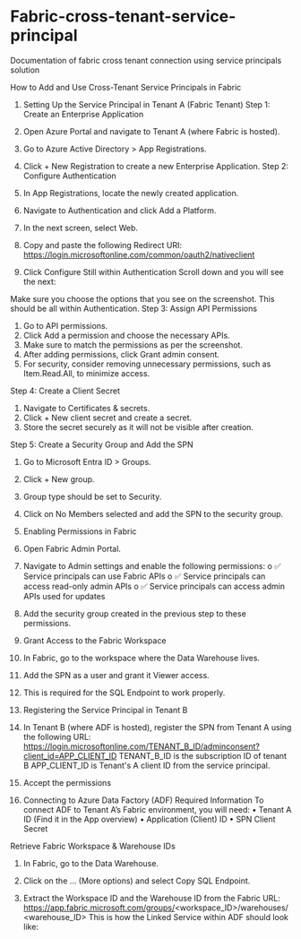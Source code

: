 # Fabric-cross-tenant-service-principal
Documentation of fabric cross tenant connection using service principals solution

How to Add and Use Cross-Tenant Service Principals in Fabric
1. Setting Up the Service Principal in Tenant A (Fabric Tenant)
Step 1: Create an Enterprise Application
1.	Open Azure Portal and navigate to Tenant A (where Fabric is hosted).
2.	Go to Azure Active Directory > App Registrations.
3.	Click + New Registration to create a new Enterprise Application.
Step 2: Configure Authentication
1.	In App Registrations, locate the newly created application.
2.	Navigate to Authentication and click Add a Platform.
 
3.	In the next screen, select Web.
 
4.	Copy and paste the following Redirect URI:
https://login.microsoftonline.com/common/oauth2/nativeclient
5.	Click Configure
Still within Authentication Scroll down and you will see the next:
 
Make sure you choose the options that you see on the screenshot. This should be all within Authentication.
Step 3: Assign API Permissions
1.	Go to API permissions.
2.	Click Add a permission and choose the necessary APIs.
3.	Make sure to match the permissions as per the screenshot.
4.	After adding permissions, click Grant admin consent.
5.	For security, consider removing unnecessary permissions, such as Item.Read.All, to minimize access.
 

Step 4: Create a Client Secret
1.	Navigate to Certificates & secrets.
2.	Click + New client secret and create a secret.
3.	Store the secret securely as it will not be visible after creation.

Step 5: Create a Security Group and Add the SPN
1.	Go to Microsoft Entra ID > Groups.
2.	Click + New group.
3.	Group type should be set to Security.
 
4.	Click on No Members selected and add the SPN to the security group.

2. Enabling Permissions in Fabric
1.	Open Fabric Admin Portal.
2.	Navigate to Admin settings and enable the following permissions:
o	✅ Service principals can use Fabric APIs
o	✅ Service principals can access read-only admin APIs
o	✅ Service principals can access admin APIs used for updates
3.	Add the security group created in the previous step to these permissions.

3. Grant Access to the Fabric Workspace
1.	In Fabric, go to the workspace where the Data Warehouse lives.
2.	Add the SPN as a user and grant it Viewer access.
3.	This is required for the SQL Endpoint to work properly.

4. Registering the Service Principal in Tenant B
1.	In Tenant B (where ADF is hosted), register the SPN from Tenant A using the following URL:
https://login.microsoftonline.com/TENANT_B_ID/adminconsent?client_id=APP_CLIENT_ID
TENANT_B_ID is the subscription ID of tenant B
APP_CLIENT_ID is Tenant's A client ID from the service principal.
2.	Accept the permissions

5. Connecting to Azure Data Factory (ADF)
Required Information
To connect ADF to Tenant A’s Fabric environment, you will need:
•	Tenant A ID (Find it in the App overview)
•	Application (Client) ID
•	SPN Client Secret
 
Retrieve Fabric Workspace & Warehouse IDs
1.	In Fabric, go to the Data Warehouse.
2.	Click on the ... (More options) and select Copy SQL Endpoint.
 
3.	Extract the Workspace ID and the Warehouse ID from the Fabric URL:
https://app.fabric.microsoft.com/groups/<workspace_ID>/warehouses/<warehouse_ID>
This is how the Linked Service within ADF should look like:
 







